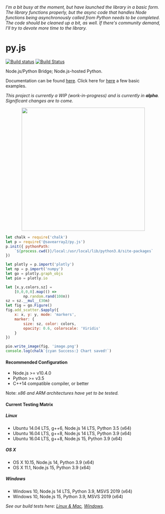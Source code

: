 _I'm a bit busy at the moment, but have launched the library in a basic form. The library functions properly, but the async code that handles Node functions being asynchronously called from Python needs to be completed. The code should be cleaned up a bit, as well. If there's community demand, I'll try to devote more time to the library._

# py.js

[![Build status](https://ci.appveyor.com/api/projects/status/e21hoqmy6lgre65w/branch/testing?svg=true)](https://ci.appveyor.com/project/savearray2/py-js/branch/testing) [![Build Status](https://travis-ci.org/savearray2/py.js.svg?branch=master)](https://travis-ci.org/savearray2/py.js)

Node.js/Python Bridge; Node.js-hosted Python.

Documentation can be found [here](https://savearray2.github.io/py.js/).
Click here for [here](examples) a few basic examples.

*This project is currently a WIP (work-in-progress) and is currently in **alpha**. Significant changes are to come.*

<p align="center"><img src="https://savearray2.github.io/py.js/static/1.png" height="400" /></p>

```js
let chalk = require('chalk')
let p = require('@savearray2/py.js')
p.init({ pythonPath: 
	`${process.cwd()}/local:/usr/local/lib/python3.8/site-packages`
})

let plotly = p.import('plotly')
let np = p.import('numpy')
let go = plotly.graph_objs
let pio = plotly.io

let [x,y,colors,sz] = 
	[0,0,0,0].map(() => 
		np.random.rand(100n))
sz = sz.__mul__(30n)
let fig = go.Figure()
fig.add_scatter.$apply({
	x: x, y: y, mode: 'markers',
	marker: {
		size: sz, color: colors,
		opacity: 0.6, colorscale: 'Viridis'
	}
})

pio.write_image(fig, 'image.png')
console.log(chalk`{cyan Success:} Chart saved!`)
```

#### Recommended Configuration

* Node.js >= v10.4.0
* Python >= v3.5
* C++14 compatible compiler, or better

Note: *x86 and ARM architectures have yet to be tested.*

#### Current Testing Matrix

##### Linux
* Ubuntu 14.04 LTS, g++6, Node.js 14 LTS, Python 3.5 (x64)
* Ubuntu 16.04 LTS, g++8, Node.js 14 LTS, Python 3.9 (x64)
* Ubuntu 16.04 LTS, g++8, Node.js 15, Python 3.9 (x64)

##### OS X
* OS X 10.15, Node.js 14, Python 3.9 (x64)
* OS X 11.1, Node.js 15, Python 3.9 (x64)

##### Windows
* Windows 10, Node.js 14 LTS, Python 3.9, MSVS 2019 (x64)
* Windows 10, Node.js 15, Python 3.9, MSVS 2019 (x64)

*See our build tests here: [Linux & Mac](https://travis-ci.org/savearray2/py.js), [Windows](https://ci.appveyor.com/project/savearray2/py-js).*

